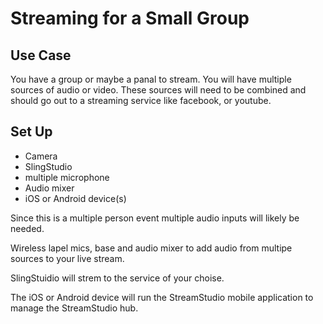 # Streaming for a Small Group

## Use Case

You have a group or maybe a panal to stream. You will have multiple sources of audio or video.
These sources will need to be combined and should go out to a streaming service like facebook, or youtube.

## Set Up

* Camera
* SlingStudio
* multiple microphone
* Audio mixer
* iOS or Android device(s)

Since this is a multiple person event multiple audio inputs will likely be needed. 

Wireless lapel mics, base and audio mixer to add audio from multipe sources to your live stream.

SlingStuidio will strem to the service of your choise.

The iOS or Android device will run the StreamStudio mobile application to manage the StreamStudio hub.
